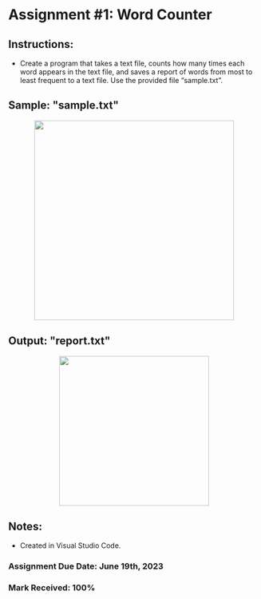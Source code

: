 # Assignment #1: Word Counter

## Instructions: 
- Create a program that takes a text file, counts how many times each word appears in the text file, and saves a report of words from most to least frequent to a text file. Use the provided file “sample.txt”.

## Sample: "sample.txt"

<p align="center">
<img width="400" src="https://github.com/matthewantonis-georgiancollege/Python_COMP1112/assets/122380719/22f0910f-8ad2-426a-8d43-a2ca423215f5">
<p/>

## Output: "report.txt"

<p align="center">
<img width="300" src="https://github.com/matthewantonis-georgiancollege/Python_COMP1112/assets/122380719/6e8a4779-a5e3-4d3b-bf68-4c45b37fa080">
<p/>
  
## Notes: 
- Created in Visual Studio Code.

### Assignment Due Date: June 19th, 2023
### Mark Received: 100%
